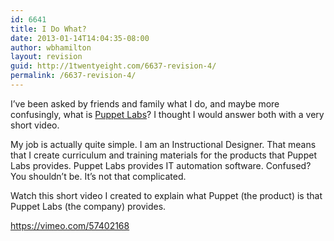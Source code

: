 ```yaml
---
id: 6641
title: I Do What?
date: 2013-01-14T14:04:35-08:00
author: wbhamilton
layout: revision
guid: http://1twentyeight.com/6637-revision-4/
permalink: /6637-revision-4/
---
```

I&#8217;ve been asked by friends and family what I do, and maybe more confusingly, what is [Puppet Labs](http://puppetlabs.com)? I thought I would answer both with a very short video.

My job is actually quite simple. I am an Instructional Designer. That means that I create curriculum and training materials for the products that Puppet Labs provides. Puppet Labs provides IT automation software. Confused? You shouldn&#8217;t be. It&#8217;s not that complicated.

Watch this short video I created to explain what Puppet (the product) is that Puppet Labs (the company) provides.

<https://vimeo.com/57402168>